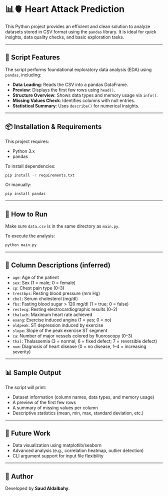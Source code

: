
# 📊🫀 Heart Attack Prediction

This Python project provides an efficient and clean solution to analyze datasets stored in CSV format using the `pandas` library. It is ideal for quick insights, data quality checks, and basic exploration tasks.

---

## 🧪 Script Features

The script performs foundational exploratory data analysis (EDA) using `pandas`, including:

- **Data Loading**: Reads the CSV into a pandas DataFrame.
- **Preview**: Displays the first few rows using `head()`.
- **Structure Overview**: Shows data types and memory usage via `info()`.
- **Missing Values Check**: Identifies columns with null entries.
- **Statistical Summary**: Uses `describe()` for numerical insights.

---

## 📦 Installation & Requirements

This project requires:

- Python 3.x
- pandas

To install dependencies:

```bash
pip install -r requirements.txt
```

Or manually:

```bash
pip install pandas
```

---

## 🚀 How to Run

Make sure `data.csv` is in the same directory as `main.py`.

To execute the analysis:

```bash
python main.py
```
---
## 🧾 Column Descriptions (inferred)

- `age`: Age of the patient
- `sex`: Sex (1 = male; 0 = female)
- `cp`: Chest pain type (0–3)
- `trestbps`: Resting blood pressure (mm Hg)
- `chol`: Serum cholesterol (mg/dl)
- `fbs`: Fasting blood sugar > 120 mg/dl (1 = true; 0 = false)
- `restecg`: Resting electrocardiographic results (0–2)
- `thalach`: Maximum heart rate achieved
- `exang`: Exercise induced angina (1 = yes; 0 = no)
- `oldpeak`: ST depression induced by exercise
- `slope`: Slope of the peak exercise ST segment
- `ca`: Number of major vessels colored by fluoroscopy (0–3)
- `thal`: Thalassemia (3 = normal; 6 = fixed defect; 7 = reversible defect)
- `num`: Diagnosis of heart disease (0 = no disease, 1–4 = increasing severity)

---

## 📊 Sample Output

The script will print:

- Dataset information (column names, data types, and memory usage)
- A preview of the first few rows
- A summary of missing values per column
- Descriptive statistics (mean, min, max, standard deviation, etc.)

---

## 🧠 Future Work

- Data visualization using matplotlib/seaborn
- Advanced analysis (e.g., correlation heatmap, outlier detection)
- CLI argument support for input file flexibility

---

## 👤 Author

Developed by **Saud Aldalbahy**.

